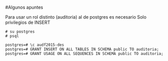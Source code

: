 #Algunos apuntes

Para usar un rol distinto (auditoria) al de postgres es necesario
Solo privilegios de INSERT

```
# su postgres
# psql

postgres=# \c audf2015-des
postgres=# GRANT INSERT ON ALL TABLES IN SCHEMA public TO auditoria; 
postgres=# GRANT USAGE ON ALL SEQUENCES IN SCHEMA public TO auditoria;
```